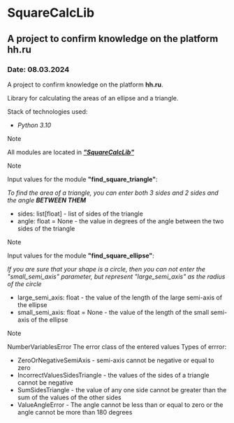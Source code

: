 # SquareCalcLib
## A project to confirm knowledge on the platform hh.ru
### Date: 08.03.2024

A project to confirm knowledge on the platform **hh.ru**.

Library for calculating the areas of an ellipse and a triangle.

Stack of technologies used:
- _Python 3.10_

> [!NOTE]
> All modules are located in ***["SquareCalcLib"](/SquareCalcLib)***

> [!NOTE]
> Input values for the module **"find_square_triangle"**:
> 
> _To find the area of a triangle, you can enter both 3 sides and 2 sides and the angle **BETWEEN THEM**_
> - sides: list[float] - list of sides of the triangle
> - angle: float = None - the value in degrees of the angle between the two sides of the triangle

> [!NOTE]
> Input values for the module **"find_square_ellipse"**:
>
> _If you are sure that your shape is a circle, then you can not enter the "small_semi_axis" parameter, but represent "large_semi_axis" as the radius of the circle_
> - large_semi_axis: float - the value of the length of the large semi-axis of the ellipse 
> - small_semi_axis: float = None - the value of the length of the small semi-axis of the ellipse

> [!NOTE]
> NumberVariablesError 
> The error class of the entered values 
> Types of errror:
> - ZeroOrNegativeSemiAxis - semi-axis cannot be negative or equal to zero
> - IncorrectValuesSidesTriangle - the values of the sides of a triangle cannot be negative
> - SumSidesTriangle - the value of any one side cannot be greater than the sum of the values of the other sides
> - ValueAngleError - The angle cannot be less than or equal to zero or the angle cannot be more than 180 degrees
